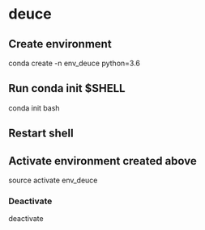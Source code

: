 # deuce

## Create environment 
conda create -n env_deuce python=3.6


## Run conda init $SHELL

conda init bash

## Restart shell

## Activate environment created above
source activate env_deuce

### Deactivate

deactivate
